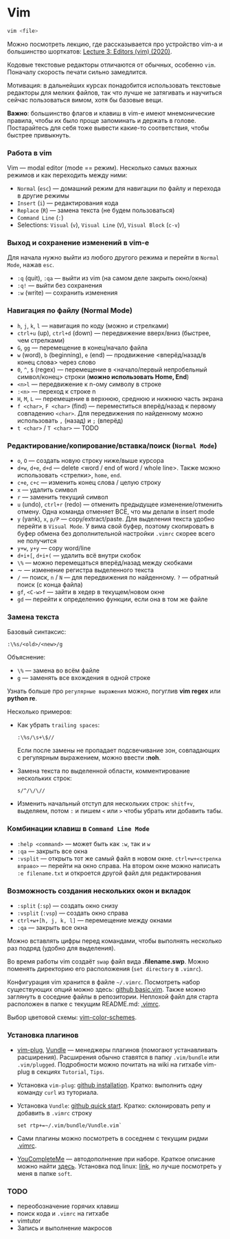 # Vim

```bash
vim <file>
```

Можно посмотреть лекцию, где рассказывается про устройство vim-а и большинство шорткатов: [Lecture 3: Editors (vim) (2020)](https://www.youtube.com/watch?v=a6Q8Na575qc).

Кодовые текстовые редакторы отличаются от обычных, особенно `vim`. Поначалу скорость печати сильно замедлится.

Мотивация: в дальнейших курсах понадобится использовать текстовые редакторы для мелких файлов, так что лучше не затягивать и научиться сейчас пользоваться вимом, хотя бы базовые вещи.

**Важно**: большинство флагов и клавиш в vim-е имеют мнемонические правила, чтобы их было проще запоминать и держать в голове. Постарайтесь для себя тоже вывести какие-то соответствия, чтобы быстрее привыкнуть.

### Работа в vim

Vim &mdash; modal editor (mode == режим). Несколько самых важных режимов и как переходить между ними:

- `Normal` (`esc`) &mdash; домашний режим для навигации по файлу и перехода в другие режимы
- `Insert` (`i`) &mdash; редактирования кода
- `Replace` (`R`) &mdash; замена текста (не будем пользоваться)
- `Command Line` (`:`)
- Selections: `Visual` (`v`), `Visual Line` (`V`), `Visual Block` (`c-v`)

### Выход и сохранение изменений в vim-е

Для начала нужно выйти из любого другого режима и перейти в `Normal Mode`, нажав `esc`.

- `:q` (quit), `:qa` &mdash; выйти из vim (на самом деле закрыть окно/окна)
- `:q!` &mdash; выйти без сохранения
- `:w` (write) &mdash; сохранить изменения

### Навигация по файлу (Normal Mode)

- `h`, `j`, `k`, `l` &mdash; навигация по коду (можно и стрелками)
- `ctrl+u` (up), `ctrl+d` (down) &mdash; передвижение вверх/вниз (быстрее, чем стрелками)
- `G`, `gg` &mdash; перемещение в конец/начало файла
- `w` (word), `b` (beginning), `e` (end) &mdash; продвижение <вперёд/назад/в конец слова> через слово
- `0`, `^`, `$` (regex) &mdash; перемещение в <начало/первый
      непробельный символ/конец> строки (**можно использовать Home, End**)
- `<n>l` &mdash; передвижение к n-ому символу в строке
- `:<n>` &mdash; переход к строке n
- `H`, `M`, `L` &mdash; перемещение в верхнюю, среднюю и нижнюю часть экрана
- `f <char>`, `F <char>` (find) &mdash; переместиться вперёд/назад к первому совпадению `<char>`. Для передвижения по найденному можно использовать `,` (назад) и `;` (вперёд)
- `t <char>` / `T <char>` &mdash; TODO

### Редактирование/копирование/вставка/поиск (`Normal Mode`)

- `o`, `O` &mdash; создать новую строку ниже/выше курсора
- `d+w`, `d+e`, `d+d` &mdash; delete <word / end of word / whole line>. Также можно использовать <стрелки>, `home`, `end`.
- `c+e`, `c+c` &mdash; изменить конец слова / целую строку
- `x` &mdash; удалить символ
- `r` &mdash; заменить текущий символ
- `u` (undo), `ctrl+r` (redo) &mdash; отменить предыдущее изменение/отменить отмену. Одна команда отменяет ВСЁ, что мы делали в insert mode
- `y` (yank), `x`, `p/P` &mdash; copy/extract/paste. Для выделения текста удобно перейти в `Visual Mode`. У вима свой буфер, поэтому скопировать в буфер обмена без дополнительной настройки `.vimrc` скорее всего не получится
- `y+w`, `y+y` &mdash; copy word/line
- `d+i+[`, `d+i+(` &mdash; удалить всё внутри скобок
- `\%` &mdash; можно перемещаться вперёд/назад между скобками
- $\sim$ &mdash; изменение регистра выделенного текста
- `/` &mdash; поиск, `n` / `N` &mdash; для передвижения по найденному. `?` &mdash; обратный поиск (с конца файла)
- `gf`, `<C-w>f` &mdash; зайти в хедер в текущем/новом окне
- `gd` &mdash; перейти к определению функции, если она в том же файле

### Замена текста

Базовый синтаксис:

```text
:\%s/<old>/<new>/g
```

Объяснение:

- `\%` &mdash; замена во всём файле
- `g` &mdash; заменять все вхождения в одной строке

Узнать больше про `регулярные выражения` можно, погуглив **vim regex** или **python re**.

Несколько примеров:

- Как убрать `trailing spaces`:

  ```text
  :\%s/\s+\$//
  ```

  Если после замены не пропадает подсвечивание зон, совпадающих с регулярным выражением, можно ввести **:noh**.

- Замена текста по выделенной области, комментирование нескольких строк:

  ```text
  s/^/\/\//
  ```

- Изменить начальный отступ для нескольких строк: `shitf+v`, выделяем, потом `:` и пишем `<` или `>` чтобы убрать или добавить табы.

### Комбинации клавиш в `Command Line Mode`

- `:help <command>` &mdash; <command> может быть как `:w`, так и `w`
- `:qa` &mdash; закрыть все окна
- `:vsplit` &mdash; открыть тот же самый файл в новом окне. `ctrl+w+<стрелка вправо>` &mdash; перейти на окно справа. На втором окне можно написать `:e filename.txt` и откроется другой файл для редактирования

### Возможность создания нескольких окон и вкладок

- `:split` (`:sp`) &mdash; создать окно снизу
- `:vsplit` (`:vsp`) &mdash; создать окно справа
- `ctrl+w+[h, j, k, l]` &mdash; перемещение между окнами
- `:qa` &mdash; закрыть все окна

Можно вставлять цифры перед командами, чтобы выполнять несколько раз подряд (удобно для выделения).

Во время работы vim создаёт `swap` файл вида **.filename.swp**. Можно поменять директорию его расположения (`set directory` в `.vimrc`).

Конфигурация vim хранится в файле `~/.vimrc`. Посмотреть набор существующих опций можно здесь: [github basic.vim](https://github.com/amix/vimrc/blob/master/vimrcs/basic.vim). Также можно заглянуть в соседние файлы в репозитории. Неплохой файл для старта расположен в папке с текущим README.md: [.vimrc](.vimrc).

Выбор цветовой схемы: [vim-color-schemes](https://www.linode.com/docs/guides/vim-color-schemes/).

### Установка плагинов

- [vim-plug](https://github.com/junegunn/vim-plug?tab=readme-ov-file), [Vundle](https://github.com/VundleVim/Vundle.vim) &mdash; менеджеры плагинов (помогают устанавливать расширения). Расширения обычно ставятся в папку `.vim/bundle` или `.vim/plugged`. Подробности можно почитать на wiki на гитхабе vim-plug в секциях `Tutorial`, `Tips`.

- Установка `vim-plug`: [github installation](https://github.com/junegunn/vim-plug?tab=readme-ov-file#unix). Кратко: выполнить одну команду `curl` из туториала.

- Установка `Vundle`: [github quick start](https://github.com/VundleVim/Vundle.vim?tab=readme-ov-file#quick-start). Кратко: склонировать репу и добавить в `.vimrc` строку

  ```text
  set rtp+=~/.vim/bundle/Vundle.vim`
  ```

- Сами плагины можно посмотреть в соседнем с текущим ридми [.vimrc](.vimrc).

- [YouCompleteMe](https://github.com/ycm-core/YouCompleteMe) &mdash; автодополнение при наборе. Краткое описание можно найти [здесь](https://oleksii.shmalko.com/2014/youcompleteme-ultimate-autocomplete-plugin-for-vim/). Установка под linux: [link](https://github.com/ycm-core/YouCompleteMe/blob/master/README.md#linux-64-bit), но лучше посмотреть у меня в папке `soft`.

### TODO

- переобозначение горячих клавиш
- поиск кода и `.vimrc` на гитхабе
- vimtutor
- Запись и выполнение макросов
